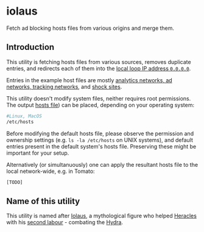 iolaus
======

Fetch ad blocking hosts files from various origins and merge them. 

Introduction
-------

This utility is fetching hosts files from various sources, removes duplicate entries, and redirects each of them into the [local loop IP address `0.0.0.0`](https://tools.ietf.org/html/rfc6890#section-1).

Entries in the example host files are mostly [analytics networks, ad networks, tracking networks](https://en.wikipedia.org/wiki/Advertising_network), and [shock sites](https://en.wikipedia.org/wiki/Shock_site).

This utility doesn't modify system files, neither requires root permissions. The output [hosts file](https://en.wikipedia.org/wiki/Hosts_%28file%29)) can be placed, depending on your operating system:
```bash
#Linux, MacOS
/etc/hosts
```

Before modifying the default hosts file, please observe the permission and ownership settings (e.g. `ls -la /etc/hosts` on UNIX systems), and default entries present in the default system's hosts file. Preserving these might be important for your setup.

Alternatively (or simultanuously) one can apply the resultant hosts file to the local network-wide, e.g. in Tomato:
```bash
[TODO]
```
 

Name of this utility
-------

This utility is named after [Iolaus](https://en.wikipedia.org/wiki/Iolaus), a mythological figure who helped [Heracles](https://en.wikipedia.org/wiki/Heracles) with his [second labour](https://en.wikipedia.org/wiki/Labours_of_Hercules#Second:_Lernaean_Hydra) - combating the [Hydra](https://en.wikipedia.org/wiki/Lernaean_Hydra).
